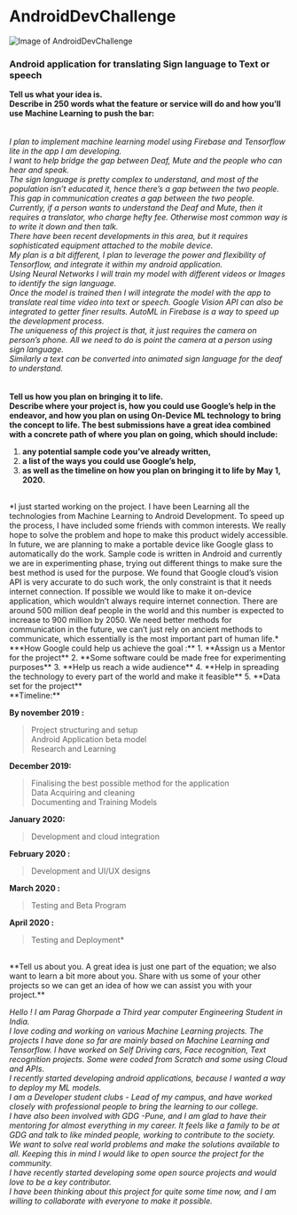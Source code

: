 # AndroidDevChallenge
![Image of AndroidDevChallenge](https://github.com/Parag0506/AndroidDevChallenge/blob/master/assets/androidDevChallenge.png)
### Android application for translating Sign language to Text or speech  

**Tell us what your idea is.   
Describe in 250 words what the feature or service will do and how you’ll use Machine Learning to push the bar:**  
<br/>
<br/>
*I plan to implement machine learning model using Firebase and Tensorflow lite in the app I am developing.  
I want to help bridge the gap between Deaf,  Mute and the people who can hear and speak.  
The sign language is pretty complex to understand, and most of the population isn’t educated it, hence there’s a gap between the two people.  
This gap in communication creates a gap between the two people.   
Currently, if a person wants to understand the Deaf and Mute, then it requires a translator, who charge hefty fee. Otherwise most common way is to write it down and then talk.  
There have been recent developments in this area, but it requires sophisticated equipment attached to the mobile device.   
My plan is a bit different, I plan to leverage the power and flexibility of Tensorflow, and integrate it within my android application.  
Using Neural Networks I will train my model with different videos or Images to identify the sign language.  
Once the model is trained then I will integrate the model with the app to translate real time video into text or speech. 
Google Vision API can also be integrated to getter finer results. AutoML in Firebase is a way to speed up the development process.  
The uniqueness of this project is that, it just requires the camera on person’s phone. All we need to do is point the camera at a person using sign language.  
Similarly a text can be converted into animated sign language for the deaf to understand.*  
<br/>
<br/>
**Tell us how you plan on bringing it to life.   
Describe where your project is, how you could use Google’s help in the endeavor, and how you plan on using On-Device ML technology to bring the concept to life. The best submissions have a great idea combined with a concrete path of where you plan on going, which should include:**  
1. **any potential sample code you’ve already written,**
2. **a list of the ways you could use Google’s help,** 
3. **as well as the timeline on how you plan on bringing it to life by May 1, 2020.**
<br/>    
*I just started working on the project. I have been Learning all the technologies from Machine Learning to Android Development. To speed up the process, I have included some friends with common interests. We really hope to solve the problem and hope to make this product widely accessible. In future, we are planning to make a portable device like Google glass to automatically do the work.   
Sample code is written in Android and currently we are in experimenting phase, trying out different things to make sure the best method is used for the purpose.  
We found that Google cloud’s vision API is very accurate to do such work, the only constraint is that it needs internet connection.  
If possible we would like to make it on-device application, which wouldn’t always require internet connection.  
There are around 500 million deaf people in the world and this number is expected to increase to 900 million by 2050. 
We need better methods for communication in the future, we can’t just rely on ancient methods to communicate, which essentially is the most important part of human life.*  
  
<br/>  
***How Google could help us achieve the goal :**  
1. **Assign us a Mentor for the project**   
2. **Some software could be made free for experimenting purposes**  
3. **Help us reach a wide audience**  
4. **Help in spreading the technology to every part of the world and make it feasible**  
5. **Data set for the project**  
<br/>
**Timeline:**
  
**By november 2019 :**
> Project structuring and setup  
> Android Application beta model  
> Research and Learning  
  
**December 2019:**
>Finalising the best possible method for the application  
>Data Acquiring and cleaning  
>Documenting and Training Models  
  
**January  2020:**
>Development and cloud integration
  
**February 2020 :**
>Development and UI/UX designs
  
**March 2020 :**
>Testing and Beta Program
  
**April 2020 :**
>Testing and Deployment*
<br/>  
**Tell us about you.  
A great idea is just one part of the equation; we also want to learn a bit more about you. Share with us some of your other projects so we can get an idea of how we can assist you with your project.**  
  
*Hello ! I am Parag Ghorpade a Third year computer Engineering Student in India.  
I love coding and working on various Machine Learning projects. The projects I have done so far are mainly based on Machine Learning and Tensorflow.  I have worked on Self Driving cars, Face recognition, Text recognition projects. Some were coded from Scratch and some using Cloud and APIs.  
I recently started developing android applications, because I wanted a way to deploy my ML models.  
I am a Developer student clubs - Lead of my campus, and have worked closely with professional people to bring the learning to our college.  
I have also been involved with GDG -Pune, and I am glad to have their mentoring for almost everything in my career.  It feels like a family to be at GDG and talk to like minded people, working to contribute to the society.  
We want to solve real world problems and make the solutions available to all. Keeping this in mind I would like to open source the project for the community.  
I have recently started developing some open source projects and would love to be a key contributor.  
I have been thinking about this project for quite some time now, and I am willing to collaborate with everyone to make it possible.*
